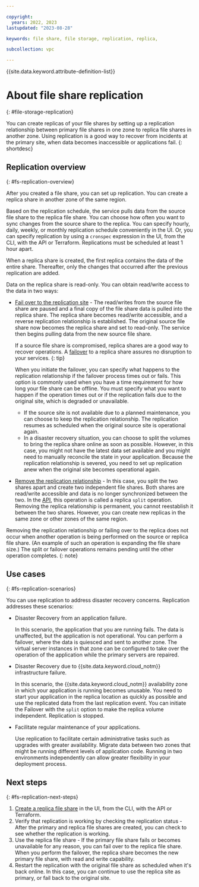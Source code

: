 ```yaml
---

copyright:
  years: 2022, 2023
lastupdated: "2023-08-28"

keywords: file share, file storage, replication, replica, 

subcollection: vpc

---
```


{{site.data.keyword.attribute-definition-list}}

# About file share replication
{: #file-storage-replication}

You can create replicas of your file shares by setting up a replication relationship between primary file shares in one zone to replica file shares in another zone. Using replication is a good way to recover from incidents at the primary site, when data becomes inaccessible or applications fail.
{: shortdesc}

## Replication overview
{: #fs-replication-overview}

After you created a file share, you can set up replication. You can create a replica share in another zone of the same region.

Based on the replication schedule, the service pulls data from the source file share to the replica file share. You can choose how often you want to sync changes from the source share to the replica. You can specify hourly, daily, weekly, or monthly replication schedule conveniently in the UI. Or, you can specify replication by using a `cronspec` expression in the UI, from the CLI, with the API or Terraform. Replications must be scheduled at least 1 hour apart. 

When a replica share is created, the first replica contains the data of the entire share. Thereafter, only the changes that occurred after the previous replication are added.

Data on the replica share is read-only. You can obtain read/write access to the data in two ways:

* [Fail over to the replication site](/docs/vpc?topic=vpc-file-storage-failover&interface=ui) - The read/writes from the source file share are paused and a final copy of the file share data is pulled into the replica share. The replica share becomes read/write accessible, and a reverse replication relationship is established. The original source file share now becomes the replica share and set to read-only. The service then begins pulling data from the new source file share.

   If a source file share is compromised, replica shares are a good way to recover operations. A [failover](/docs/vpc?topic=vpc-file-storage-failover) to a replica share assures no disruption to your services.
   {: tip}

   When you initiate the failover, you can specify what happens to the replication relationship if the failover process times out or fails. This option is commonly used when you have a time requirement for how long your file share can be offline. You must specify what you want to happen if the operation times out or if the replication fails due to the original site, which is degraded or unavailable.

   - If the source site is not available due to a planned maintenance, you can choose to keep the replication relationship. The replication resumes as scheduled when the original source site is operational again.
   - In a disaster recovery situation, you can choose to split the volumes to bring the replica share online as soon as possible. However, in this case, you might not have the latest data set available and you might need to manually reconcile the state in your application. Because the replication relationship is severed, you need to set up replication anew when the original site becomes operational again.

* [Remove the replication relationship](/docs/vpc?topic=vpc-file-storage-manage-replication) - In this case, you split the two shares apart and create two independent file shares. Both shares are read/write accessible and data is no longer synchronized between the two. In the [API](/docs/vpc?topic=vpc-file-storage-failover&interface=ui#fs-failover-concepts), this operation is called a replica `split` operation. Removing the replica relationship is permanent, you cannot reestablish it between the two shares. However, you can create new replicas in the same zone or other zones of the same region.

Removing the replication relationship or failing over to the replica does not occur when another operation is being performed on the source or replica file share. (An example of such an operation is expanding the file share size.) The split or failover operations remains pending until the other operation completes.
{: note}

## Use cases
{: #fs-replication-scenarios}

You can use replication to address disaster recovery concerns. Replication addresses these scenarios:

* Disaster Recovery from an application failure.

   In this scenario, the application that you are running fails. The data is unaffected, but the application is not operational. You can perform a failover, where the data is quiesced and sent to another zone. The virtual server instances in that zone can be configured to take over the operation of the application while the primary servers are repaired.

* Disaster Recovery due to {{site.data.keyword.cloud_notm}} infrastructure failure.

   In this scenario, the {{site.data.keyword.cloud_notm}} availability zone in which your application is running becomes unusable. You need to start your application in the replica location as quickly as possible and use the replicated data from the last replication event. You can initiate the Failover with the `split` option to make the replica volume independent. Replication is stopped.

* Facilitate regular maintenance of your applications.

   Use replication to facilitate certain administrative tasks such as upgrades with greater availability. Migrate data between two zones that might be running different levels of application code. Running in two environments independently can allow greater flexibility in your deployment process.

## Next steps
{: #fs-replication-next-steps}

1. [Create a replica file share](/docs/vpc?topic=vpc-file-storage-create-replication) in the UI, from the CLI, with the API or Terraform.
2. Verify that replication is working by checking the replication status - After the primary and replica file shares are created, you can check to see whether the replication is working.
3. Use the replica file share - If the primary file share fails or becomes unavailable for any reason, you can fail over to the replica file share. When you perform the failover, the replica share becomes the new primary file share, with read and write capability.
4. Restart the replication with the original file share as scheduled when it's back online. In this case, you can continue to use the replica site as primary, or fail back to the original site.
